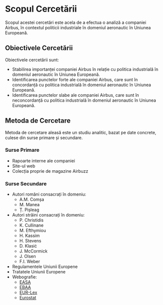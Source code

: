 # Scopul Cercetării

Scopul acestei cercetări este acela de a efectua o analiză a companiei Airbus, în contextul politicii industriale în domeniul aeronautic în Uniunea Europeană.

## Obiectivele Cercetării

Obiectivele cercetării sunt:
- Stabilirea importanței companiei Airbus în relație cu politica industrială în domeniul aeronautic în Uniunea Europeană.
- Identificarea punctelor forte ale companiei Airbus, care sunt în concordanță cu politica industrială în domeniul aeronautic în Uniunea Europeană.
- Identificarea punctelor slabe ale companiei Airbus, care sunt în neconcordanță cu politica industrială în domeniul aeronautic în Uniunea Europeană.

## Metoda de Cercetare

Metoda de cercetare aleasă este un studiu analitic, bazat pe date concrete, culese din surse primare și secundare.

### Surse Primare
- Rapoarte interne ale companiei
- Site-ul web
- Colecția proprie de magazine Airbuzz

### Surse Secundare
- Autori români consacrați în domeniu:
  - A.M. Comșa
  - M. Manea
  - Ț. Pișleag
- Autori străini consacrați în domeniu:
  - P. Christidis
  - K. Cullinane
  - M. Efthymiou
  - H. Kassim
  - H. Stevens
  - D. Klasiċ
  - J. McCormick
  - J. Olsen
  - F.I. Weber
- Regulamentele Uniunii Europene
- Tratatele Uniunii Europene
- Webografie:
  - [EASA](https://www.easa.europa.eu)
  - [EBAA](https://www.ebaa.org)
  - [EUR-Lex](https://www.eur-lex.europa.eu)
  - [Eurostat](https://www.ec.europa.eu/eurostat)
